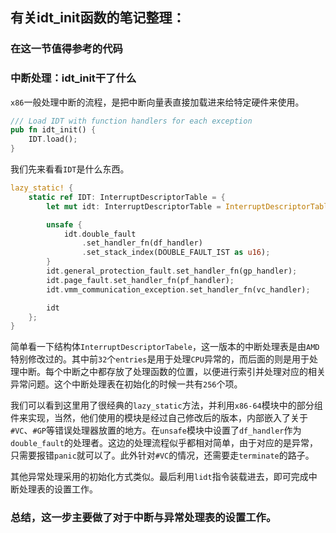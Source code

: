 ## 有关idt_init函数的笔记整理：
### 在这一节值得参考的代码
### 中断处理：idt_init干了什么
`x86`一般处理中断的流程，是把中断向量表直接加载进来给特定硬件来使用。
```rust
/// Load IDT with function handlers for each exception
pub fn idt_init() {
    IDT.load();
}
```
我们先来看看`IDT`是什么东西。
```rust
lazy_static! {
    static ref IDT: InterruptDescriptorTable = {
        let mut idt: InterruptDescriptorTable = InterruptDescriptorTable::new();

        unsafe {
            idt.double_fault
                .set_handler_fn(df_handler)
                .set_stack_index(DOUBLE_FAULT_IST as u16);
        }
        idt.general_protection_fault.set_handler_fn(gp_handler);
        idt.page_fault.set_handler_fn(pf_handler);
        idt.vmm_communication_exception.set_handler_fn(vc_handler);

        idt
    };
}
```
简单看一下结构体`InterruptDescriptorTabele`，这一版本的中断处理表是由`AMD`特别修改过的。其中前`32`个`entries`是用于处理`CPU`异常的，而后面的则是用于处理中断。每个中断之中都存放了处理函数的位置，以便进行索引并处理对应的相关异常问题。这个中断处理表在初始化的时候一共有`256`个项。

我们可以看到这里用了很经典的`lazy_static`方法，并利用`x86-64`模块中的部分组件来实现，当然，他们使用的模块是经过自己修改后的版本，内部嵌入了关于`#VC`、`#GP`等错误处理器放置的地方。在`unsafe`模块中设置了`df_handler`作为`double_fault`的处理者。这边的处理流程似乎都相对简单，由于对应的是异常，只需要报错`panic`就可以了。此外针对`#VC`的情况，还需要走`terminate`的路子。

其他异常处理采用的初始化方式类似。最后利用`lidt`指令装载进去，即可完成中断处理表的设置工作。

### 总结，这一步主要做了对于中断与异常处理表的设置工作。